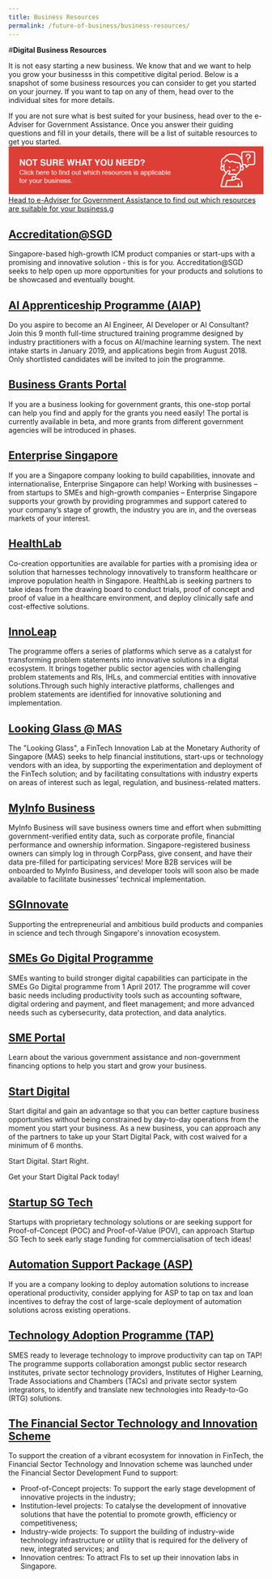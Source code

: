 ```yaml
---
title: Business Resources 
permalink: /future-of-business/business-resources/
---
```


#**Digital Business Resources**

It is not easy starting a new business. We know that and we want to help you grow your businesss in this competitive digital period. Below is a snapshot of some business resources you can consider to get you started on your journey. If you want to tap on any of them, head over to the individual sites for more details. 
  
If you are not sure what is best suited for your business, head over to the e-Adviser for Government Assistance. Once you answer their guiding questions and fill in your details, there will be a list of suitable resources to get you started. 
![Click below to find out which resources are applicable to your business](/images/biz-help.png "Business Resources")
<a href="https://gaeadviser.gobusiness.gov.sg" target="_blank">Head to e-Adviser for Government Assistance to find out which resources are suitable for your business.</a>g

## **[Accreditation@SGD](https://www.imda.gov.sg/programme-listing/accreditation-at-sgd)**

Singapore-based high-growth ICM product companies or start-ups with a promising and innovative solution - this is for you. Accreditation@SGD seeks to help open up more opportunities for your products and solutions to be showcased and eventually bought.

## **[AI Apprenticeship Programme (AIAP)](https://www.aisingapore.org/aiap/)**

Do you aspire to become an AI Engineer, AI Developer or AI Consultant? Join this 9 month full-time structured training programme designed by industry practitioners with a focus on AI/machine learning system. The next intake starts in January 2019, and applications begin from August 2018. Only shortlisted candidates will be invited to join the programme.

## **[Business Grants Portal](https://www.businessgrants.gov.sg/)**

If you are a business looking for government grants, this one-stop portal can help you find and apply for the grants you need easily! The portal is currently available in beta, and more grants from different government agencies will be introduced in phases.

## **[Enterprise Singapore](https://www.enterprisesg.gov.sg/)**

If you are a Singapore company looking to build capabilities, innovate and internationalise, Enterprise Singapore can help! Working with businesses – from startups to SMEs and high-growth companies – Enterprise Singapore supports your growth by providing programmes and support catered to your company’s stage of growth, the industry you are in, and the overseas markets of your interest.

## **[HealthLab](https://www.ihis.com.sg/HealthLab)**

Co-creation opportunities are available for parties with a promising idea or solution that harnesses technology innovatively to transform healthcare or improve population health in Singapore. HealthLab is seeking partners to take ideas from the drawing board to conduct trials, proof of concept and proof of value in a healthcare environment, and deploy clinically safe and cost-effective solutions.
  
## **[InnoLeap](https://www.tech.gov.sg/files/media/media-releases/2017/02/Annex%20B%20InnoLeap%20Factsheet.pdf)**

The programme offers a series of platforms which serve as a catalyst for transforming problem statements into innovative solutions in a digital ecosystem. It brings together public sector agencies with challenging problem statements and RIs, IHLs, and commercial entities with innovative solutions.Through such highly interactive platforms, challenges and problem statements are identified for innovative solutioning and implementation.

 ## **[Looking Glass @ MAS](https://www.mas.gov.sg/news/media-releases/2016/mas-establishes-fintech-innovation-lab)**

The "Looking Glass", a FinTech Innovation Lab at the Monetary Authority of Singapore (MAS) seeks to help financial institutions, start-ups or technology vendors with an idea, by supporting the experimentation and deployment of the FinTech solution; and by facilitating consultations with industry experts on areas of interest such as legal, regulation, and business-related matters.


## **[MyInfo Business](https://business.myinfo.gov.sg/)**

MyInfo Business will save business owners time and effort when submitting government-verified entity data, such as corporate profile, financial performance and ownership information. Singapore-registered business owners can simply log in through CorpPass, give consent, and have their data pre-filled for participating services! More B2B services will be onboarded to MyInfo Business, and developer tools will soon also be made available to facilitate businesses’ technical implementation.

## **[SGInnovate](https://www.sginnovate.com/)**

Supporting the entrepreneurial and ambitious build products and companies in science and tech through Singapore's innovation ecosystem.

## **[SMEs Go Digital Programme](https://www.imda.gov.sg/smesgodigital)**

SMEs wanting to build stronger digital capabilities can participate in the SMEs Go Digital programme from 1 April 2017. The programme will cover basic needs including productivity tools such as accounting software, digital ordering and payment, and fleet management; and more advanced needs such as cybersecurity, data protection, and data analytics.

## **[SME Portal](https://www.smeportal.sg/content/smeportal/en/home.html)**

Learn about the various government assistance and non-government financing options to help you start and grow your business.

## **[Start Digital](https://www.imda.gov.sg/StartDigital?utm_source=Smart%20Nation&utm_medium=Video&utm_campaign=Smart%20Nation%20Video%20with%20Start%20Digital%20Mention)**

Start digital and gain an advantage so that you can better capture business opportunities without being constrained by day-to-day operations from the moment you start your business. As a new business, you can approach any of the partners to take up your Start Digital Pack, with cost waived for a minimum of 6 months.

Start Digital. Start Right.

Get your Start Digital Pack today!

## **[Startup SG Tech](http://www.startupsg.net/startupsg-tech)**

Startups with proprietary technology solutions or are seeking support for Proof-of-Concept (POC) and Proof-of-Value (POV), can approach Startup SG Tech to seek early stage funding for commercialisation of tech ideas!

## **[Automation Support Package (ASP)](https://spring.enterprisesg.gov.sg/Growing-Business/Grant/development-areas/Pages/enhancing-business-processes-for-productivity.aspx)**

If you are a company looking to deploy automation solutions to increase operational productivity, consider applying for ASP to tap on tax and loan incentives to defray the cost of large-scale deployment of automation solutions across existing operations.

## **[Technology Adoption Programme (TAP)](https://www.enterprisesg.gov.sg/financial-assistance/grants/for-partners/technology-adoption-programme)**

SMES ready to leverage technology to improve productivity can tap on TAP! The programme supports collaboration amongst public sector research institutes, private sector technology providers, Institutes of Higher Learning, Trade Associations and Chambers (TACs) and private sector system integrators, to identify and translate new technologies into Ready-to-Go (RTG) solutions.

## **[The Financial Sector Technology and Innovation Scheme](http://www.mas.gov.sg/Singapore-Financial-Centre/Smart-Financial-Centre/Setting-up-your-Business.aspx)**

To support the creation of a vibrant ecosystem for innovation in FinTech, the Financial Sector Technology and Innovation scheme was launched under the Financial Sector Development Fund to support:

-   Proof-of-Concept projects: To support the early stage development of innovative projects in the industry;
-   Institution-level projects: To catalyse the development of innovative solutions that have the potential to promote growth, efficiency or competitiveness;
-   Industry-wide projects: To support the building of industry-wide technology infrastructure or utility that is required for the delivery of new, integrated services; and
-   Innovation centres: To attract FIs to set up their innovation labs in Singapore.
